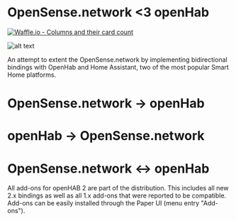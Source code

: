 # OpenSense.network <3 openHab

[![Waffle.io - Columns and their card count](https://badge.waffle.io/dimitristaufer/opensense-openhab-master.svg?columns=all)](https://waffle.io/dimitristaufer/opensense-openhab-master)

![alt text](https://dimitristaufer.com/files/OpenSense_Banner-min.jpg)

An attempt to extent the OpenSense.network by implementing bidirectional bindings with OpenHab and Home Assistant, two of the most popular Smart Home platforms.

# OpenSense.network -> openHab 

# openHab -> OpenSense.network 

# OpenSense.network <-> openHab

All add-ons for openHAB 2 are part of the distribution. This includes all new 2.x bindings as well as all 1.x add-ons that were reported to be compatible. Add-ons can be easily installed through the Paper UI (menu entry "Add-ons").

